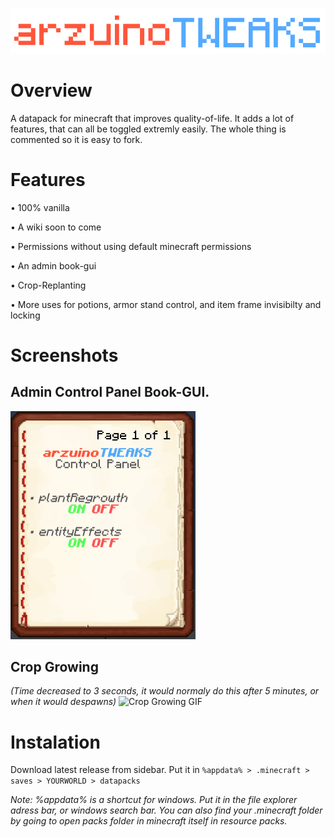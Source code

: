 ![arzuinoTWEAKS Logo](/assets/images/arzuinoTWEAKS.png)

# Overview
A datapack for minecraft that improves quality-of-life. It adds a lot of features, that can all be toggled extremly easily. The whole thing is commented so it is easy to fork.


# Features

• 100% vanilla

• A wiki soon to come

• Permissions without using default minecraft permissions

• An admin book-gui

• Crop-Replanting

• More uses for potions, armor stand control, and item frame invisibilty and locking

# Screenshots
## Admin Control Panel Book-GUI.

![Admin Control Panel Screenshot](/assets/images/adminCPbook.png)

## Crop Growing 
*(Time decreased to 3 seconds, it would normaly do this after 5 minutes, or when it would despawns)*
![Crop Growing GIF](/assets/images/cropGrowing.gif)

# Instalation

Download latest release from sidebar. Put it in `%appdata% > .minecraft > saves > YOURWORLD > datapacks`

*Note: %appdata% is a shortcut for windows. Put it in the file explorer adress bar, or windows search bar. You can also find your .minecraft folder by going to open packs folder in minecraft itself in resource packs.*

#
